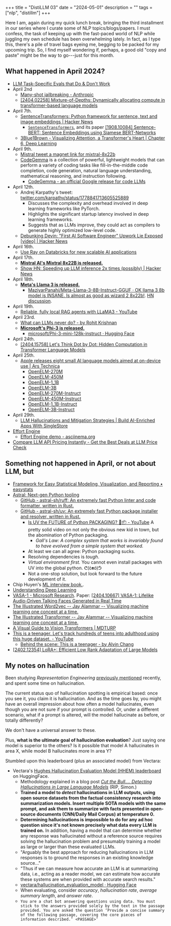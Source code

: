 +++
title = "DistiLLM 03"
date = "2024-05-01"
description = ""
tags = ["nlp", "distillm"]
+++



Here I am, again during my quick lunch break, bringing the third installment in our series where I curate some of NLP topics/blogs/papers. I must confess, the task of keeping up with the fast-paced world of NLP while juggling my own schedule has been overwhelming lately. In fact, as I type this, there's a pile of travel bags eyeing me, begging to be packed for my upcoming trip. So, I find myself wondering if, perhaps, a good old "copy and paste" might be the way to go---just for this month.

## What happened in April 2024?

- [LLM Task-Specific Evals that Do & Don't Work](https://eugeneyan.com/writing/evals/)
- April 2nd
  - [Many-shot jailbreaking - Anthropic](https://www.anthropic.com/research/many-shot-jailbreaking)
  - [\[2404.02258\] Mixture-of-Depths: Dynamically allocating compute in transformer-based language models](https://arxiv.org/abs/2404.02258)
- April 7th.
  - [SentenceTransformers: Python framework for sentence, text and image embeddings \| Hacker News](https://news.ycombinator.com/item?id=39959790)
    - [`SentenceTransformers`](https://sbert.net/), and its paper [\[1908.10084\] Sentence-BERT: Sentence Embeddings using Siamese BERT-Networks](https://arxiv.org/abs/1908.10084)
  - [3Blue1Brown - Visualizing Attention, a Transformer's Heart \| Chapter 6, Deep Learning](https://www.3blue1brown.com/lessons/attention)
- April 9th.
  - [Mistral tweet a magnet link for mixtral-8x22b](https://simonwillison.net/2024/Apr/10/mixtral-8x22b/)
  - [CodeGemma](https://ai.google.dev/gemma/docs/codegemma) is a collection of powerful, lightweight models that can perform a variety of coding tasks like fill-in-the-middle code completion, code generation, natural language understanding, mathematical reasoning, and instruction following.
    - [CodeGemma - an official Google release for code LLMs](https://huggingface.co/blog/codegemma)
- April 12th.
  - Andrej Karpathy's tweet: [twitter.com/karpathy/status/1778841713605525889](https://x.com/karpathy/status/1778841713605525889)
    - Discusses the complexity and overhead involved in deep learning frameworks like PyTorch.
    - Highlights the significant startup latency involved in deep learning frameworks.
    - Suggests that as LLMs improve, they could act as compilers to generate highly optimized low-level code.
  - [Debunking Devin: "First AI Software Engineer" Upwork Lie Exposed \[video\] \| Hacker News](https://news.ycombinator.com/item?id=40008109)
- April 16th.
  - [Use Ray on Databricks for new scalable AI applications](https://www.databricks.com/blog/announcing-general-availability-ray-databricks)
- April 17th.
  - [**Mistral AI's Mixtral 8x22B is released.**](https://mistral.ai/news/mixtral-8x22b/)
  - [Show HN: Speeding up LLM inference 2x times (possibly) | Hacker News](https://news.ycombinator.com/item?id=40067677)
- April 18th.
  - [**Meta's Llama 3 is released.**](https://llama.meta.com/llama3/)
    - [MaziyarPanahi/Meta-Llama-3-8B-Instruct-GGUF · OK llama 3 8b model is INSANE. Is almost as good as wizard 2 8x22b!](https://huggingface.co/MaziyarPanahi/Meta-Llama-3-8B-Instruct-GGUF/discussions/5). [HN discussion](https://news.ycombinator.com/item?id=40084699).
- April 19th.
  - [Reliable, fully local RAG agents with LLaMA3 - YouTube](https://www.youtube.com/watch?v=-ROS6gfYIts)
- April 23rd.
  - [What can LLMs never do? - by Rohit Krishnan](https://www.strangeloopcanon.com/p/what-can-llms-never-do)
  - [**Microsoft's Phi-3 is released.**](https://azure.microsoft.com/en-us/blog/introducing-phi-3-redefining-whats-possible-with-slms/)
    - [microsoft/Phi-3-mini-128k-instruct · Hugging Face](https://huggingface.co/microsoft/Phi-3-mini-128k-instruct)
- April 24th.
  - [\[2404.15758\] Let's Think Dot by Dot: Hidden Computation in Transformer Language Models](https://arxiv.org/abs/2404.15758)
- April 25th.
  - [Apple releases eight small AI language models aimed at on-device use \| Ars Technica](https://arstechnica.com/information-technology/2024/04/apple-releases-eight-small-ai-language-models-aimed-at-on-device-use/)
    - [OpenELM-270M](https://huggingface.co/apple/OpenELM-270M)
    - [OpenELM-450M](https://huggingface.co/apple/OpenELM-450M)
    - [OpenELM-1_1B](https://huggingface.co/apple/OpenELM-1_1B)
    - [OpenELM-3B](https://huggingface.co/apple/OpenELM-3B)
    - [OpenELM-270M-Instruct](https://huggingface.co/apple/OpenELM-270M-Instruct)
    - [OpenELM-450M-Instruct](https://huggingface.co/apple/OpenELM-450M-Instruct)
    - [OpenELM-1_1B-Instruct](https://huggingface.co/apple/OpenELM-1_1B-Instruct)
    - [OpenELM-3B-Instruct](https://huggingface.co/apple/OpenELM-3B-Instruct)
- April 29th.
  - [LLM Hallucinations and Mitigation Strategies | Build AI-Enriched Apps With SingleStore](https://www.singlestore.com/blog/llm-hallucinations-and-mitigation-strategies/)
- [Effort Engine](https://kolinko.github.io/effort/)
  - [Effort Engine demo - asciinema.org](https://asciinema.org/a/654503)
- [Compare LLM API Pricing Instantly - Get the Best Deals at LLM Price Check](https://llmpricecheck.com/)

## Something not happened in April, or not about LLM, but

- [Framework for Easy Statistical Modeling, Visualization, and Reporting • easystats](https://easystats.github.io/easystats/)
- [Astral: Next-gen Python tooling](https://astral.sh/)
  - [GitHub - astral-sh/ruff: An extremely fast Python linter and code formatter, written in Rust.](https://github.com/astral-sh/ruff)
  - [GitHub - astral-sh/uv: An extremely fast Python package installer and resolver, written in Rust.](https://github.com/astral-sh/uv)
    - [Is UV the FUTURE of Python PACKAGING? 🐍📦 - YouTube](https://www.youtube.com/watch?v=_FdjW47Au30) A pretty solid video on not only the obvious new kid in town, but the abomination of Python packaging.
      - *Gall's Law: A complex system that works is invariably found to have evolved from a simple system that worked.*
    - At least we can all agree: Python packaging sucks.
    - Resolving dependencies is *tough*.
    - *Virtual environment first.* You cannot even install packages with UV into the global python. ᕦ(òᴥó)ᕥ
    - Not a one-stop solution, but look forward to the future development of it.
- Chip Huyen's [ML interview book.](https://huyenchip.com/ml-interviews-book/).
- [Understanding Deep Learning](https://udlbook.github.io/udlbook/)
- [VASA-1 - Microsoft Research](https://www.microsoft.com/en-us/research/project/vasa-1/). Paper: [\[2404.10667\] VASA-1: Lifelike Audio-Driven Talking Faces Generated in Real Time](https://arxiv.org/abs/2404.10667)
- [The Illustrated Word2vec -- Jay Alammar -- Visualizing machine learning one concept at a time.](https://jalammar.github.io/illustrated-word2vec/)
- [The Illustrated Transformer -- Jay Alammar -- Visualizing machine learning one concept at a time.](https://jalammar.github.io/illustrated-transformer/)
- [A Visual Guide to Vision Transformers \| MDTURP](https://blog.mdturp.ch/posts/2024-04-05-visual_guide_to_vision_transformer.html)
- [This is a teenager. Let's track hundreds of teens into adulthood using this huge dataset. - YouTube](https://youtu.be/fKv1Mixv0Hk?si=6AGGKptFFzP7SlYS)
  - [Behind the scene: This is a teenager - by Alvin Chang](https://bigcharts.substack.com/p/behind-the-scene-this-is-a-teenager)
- [\[2402.12354\] LoRA+: Efficient Low Rank Adaptation of Large Models](https://arxiv.org/abs/2402.12354)

## My notes on hallucination

Been studying *Representation Engineering* [previously mentioned](/posts/distillm-01/) recently, and spent some time on hallucination.

The current status quo of hallucination spotting is empirical based: once you see it, you claim it is hallucination. And as the time goes by, you might have an overall impression about how often a model hallucinates, even though you are not sure if your prompt is controlled. Or, under a different scenario, what if a prompt is altered, will the model hallucinate as before, or totally differently?

We don't have a universal answer to these.

Plus, **what is the ultimate goal of hallucination evaluation**? Just saying one model is superior to the others? Is it possible that model A hallucinates in area X, while model B hallucinates more in area Y?

Stumbled upon this leaderboard (plus an associated model) from Vectara:

- Vectara's [Hughes Hallucination Evaluation Model (HHEM) leaderboard](https://huggingface.co/spaces/vectara/leaderboard) on HuggingFace.
  - Methodology explained in a blog post *[Cut the Bull.... Detecting Hallucinations in Large Language Models](https://vectara.com/blog/cut-the-bull-detecting-hallucinations-in-large-language-models)* (RIP, Simon.)
  - **Trained a model to *detect* hallucinations in LLM outputs, using open source datasets from the factual consistency research into summarization models. Insert multiple SOTA models with the same prompt, and ask them to summarize with facts presented in open-source documents (CNN/Daily Mail Corpus) at temperature 0.**
  - **Determining hallucinations is impossible to do for any ad hoc question since it's not known precisely what data every LLM is trained on.** In addition, having a model that can determine whether any response was hallucinated without a reference source requires solving the hallucination problem and presumably training a model as large or larger than these evaluated LLMs.
  - "Arguably the best approach for reducing hallucinations in LLM responses is to ground the responses in an existing knowledge source..."
  - "Thus if we can measure how accurate an LLM is at summarizing data, i.e., acting as a reader model, we can estimate how accurate these systems are when provided with accurate search results."
  - [vectara/hallucination\_evaluation\_model · Hugging Face](https://huggingface.co/vectara/hallucination_evaluation_model?text=A+man+walks+into+a+bar+and+buys+a+drink+%5BSEP%5D+A+bloke+swigs+alcohol+at+a+pub)
  - When evaluating, consider *accuracy*, *hallucination rate*, *average summary length*, and *answer rate*.
  - `You are a chat bot answering questions using data. You must stick to the answers provided solely by the text in the passage provided. You are asked the question ‘Provide a concise summary of the following passage, covering the core pieces of information described.’ <PASSAGE>’`
